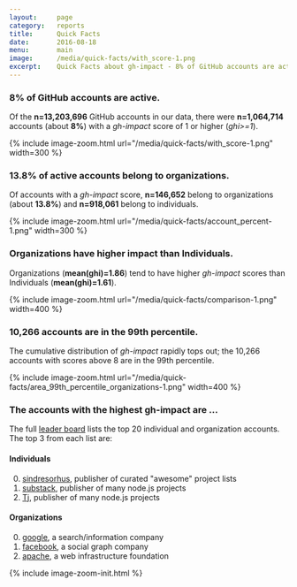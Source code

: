 ```yaml
---
layout:     page
category:   reports
title:      Quick Facts
date:       2016-08-18
menu:       main
image:      /media/quick-facts/with_score-1.png
excerpt:    Quick Facts about gh-impact - 8% of GitHub accounts are active; 13.8% of active accounts belong to organizations; Organizations have higher impact than Individuals; 10,266 accounts are in the 99th percentile. gh-impact is a measure of influence on GitHub.
---
```


### 8% of GitHub accounts are active.

Of the **n=13,203,696** GitHub accounts in our data, there were **n=1,064,714** accounts (about **8%**) with a *gh-impact* score of 1 or higher (*ghi>=1*).

{% include image-zoom.html url="/media/quick-facts/with_score-1.png" width=300 %}

### 13.8% of active accounts belong to organizations.

Of accounts with a *gh-impact* score, **n=146,652** belong to organizations (about **13.8%**) and **n=918,061** belong to individuals.

{% include image-zoom.html url="/media/quick-facts/account_percent-1.png" width=300 %}

### Organizations have higher impact than Individuals.

Organizations (**mean(ghi)=1.86**) tend to have higher *gh-impact* scores than Individuals (**mean(ghi)=1.61**).

{% include image-zoom.html url="/media/quick-facts/comparison-1.png" width=400 %}

### 10,266 accounts are in the 99th percentile.

The cumulative distribution of *gh-impact* rapidly tops out; the 10,266 accounts with scores above 8 are in the 99th percentile.

{% include image-zoom.html url="/media/quick-facts/area_99th_percentile_organizations-1.png" width=400 %}

### The accounts with the highest gh-impact are ...

The full [leader board](/leaderboard) lists the top 20 individual and organization accounts.  The top 3 from each list are:

#### Individuals

0. [sindresorhus](/#sindresorhus), publisher of curated "awesome" project lists
1. [substack](/#substack), publisher of many node.js projects
2. [Tj](/#Tj), publisher of many node.js projects

#### Organizations

0. [google](/#google), a search/information company
1. [facebook](/#facebook), a social graph company
2. [apache](/#apache), a web infrastructure foundation

{% include image-zoom-init.html %}
